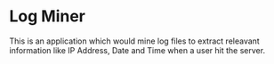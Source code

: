 # Log Miner
This is an application which would mine log files to extract releavant information like IP Address, Date and Time when a user hit the server.
